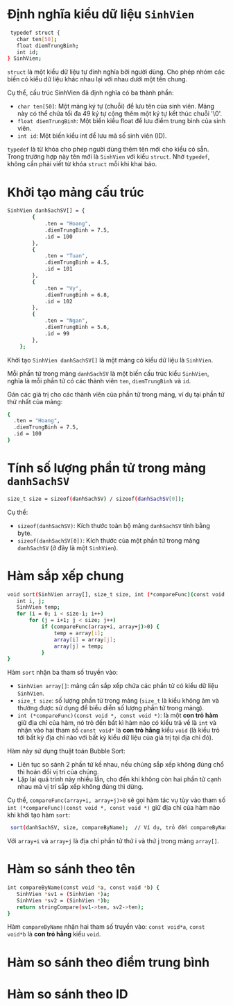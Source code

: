 # Định nghĩa kiểu dữ liệu `SinhVien`
  ```bash
   typedef struct {
     char ten[50];
     float diemTrungBinh;
     int id;
  } SinhVien;
  ```
`struct` là một kiểu dữ liệu tự đinh nghĩa bởi người dùng. Cho phép nhóm các biến có kiểu dữ liệu khác nhau lại với nhau dưới một tên chung.

Cụ thể, cấu trúc SinhVien đã định nghĩa có ba thành phần:

  - `char ten[50]`: Một mảng ký tự (chuỗi) để lưu tên của sinh viên. Mảng này có thể chứa tối đa 49 ký tự cộng thêm một ký tự kết thúc chuỗi '\0'.
  - `float diemTrungBinh`: Một biến kiểu float để lưu điểm trung bình của sinh viên.
  - `int id`:  Một biến kiểu int để lưu mã số sinh viên (ID).
    
`typedef` là từ khóa cho phép người dùng thêm tên mới cho kiểu có sẵn. Trong trường hợp này tên mới là `SinhVien` với kiểu `struct`. 
Nhờ `typedef`, không cần phải viết từ khóa `struct` mỗi khi khai báo. 

# Khởi tạo mảng cấu trúc
  ```bash
  SinhVien danhSachSV[] = {
          {  
              .ten = "Hoang",
              .diemTrungBinh = 7.5,
              .id = 100
          },
          {
              .ten = "Tuan",
              .diemTrungBinh = 4.5,
              .id = 101
          },
          {
              .ten = "Vy",
              .diemTrungBinh = 6.8,
              .id = 102
          },
          {  
              .ten = "Ngan",
              .diemTrungBinh = 5.6,
              .id = 99
          },
      }; 
  ```
Khởi tạo `SinhVien danhSachSV[]` là một mảng có kiểu dữ liệu là `SinhVien`.

Mỗi phần tử trong mảng `danhSachSV` là một biến cấu trúc kiểu `SinhVien`, nghĩa là mỗi phần tử có các thành viên `ten`, `diemTrungBinh` và `id`.

Gán các giá trị cho các thành viên của phần tử trong mảng, ví dụ tại phần tử thứ nhất của mảng:
  ```bash
  {  
    .ten = "Hoang",
    .diemTrungBinh = 7.5,
    .id = 100
  }
  ```
# Tính số lượng phần tử trong mảng `danhSachSV`
  ```bash
  size_t size = sizeof(danhSachSV) / sizeof(danhSachSV[0]);
  ```
Cụ thể:
  - `sizeof(danhSachSV)`: Kích thước toàn bộ mảng `danhSachSV` tính bằng byte.
  - `sizeof(danhSachSV[0])`: Kích thước của một phần tử trong mảng `danhSachSV` (ở đây là một `SinhVien`).
# Hàm sắp xếp chung
  ```bash
  void sort(SinhVien array[], size_t size, int (*compareFunc)(const void *, const void *)) {
     int i, j;
     SinhVien temp;
     for (i = 0; i < size-1; i++)    
         for (j = i+1; j < size; j++)
             if (compareFunc(array+i, array+j)>0) {
                 temp = array[i];
                 array[i] = array[j];
                 array[j] = temp;
             }
  }
  ```
Hàm `sort` nhận ba tham số truyền vào:
  - `SinhVien array[]`: mảng cần sắp xếp chứa các phần tử có kiểu dữ liệu `SinhVien`.
  - `size_t size`: số lượng phần tử trong mảng (`size_t` là kiểu không âm và thường được sử dụng để biểu diễn số lượng phần tử       trong mảng).
  - `int (*compareFunc)(const void *, const void *)`: là một **con trỏ hàm** giữ địa chỉ của hàm, nó trỏ đến bất kì hàm nào có kiểu trả về là `int` và nhận vào hai tham số `const void*` là **con trỏ hằng** kiểu `void` (là kiểu trỏ tới bất kỳ địa chỉ nào với bất kỳ kiểu dữ liệu của giá trị tại địa chỉ đó).
    
Hàm này sử dụng thuật toán Bubble Sort:
  - Liên tục so sánh 2 phần tử kề nhau, nếu chúng sắp xếp không đúng chổ thì hoán đổi vị trí của chúng.
  - Lặp lại quá trình này nhiều lần, cho đến khi không còn hai phần tử cạnh nhau mà vị trí sắp xếp không đúng thì dừng.

Cụ thể, `compareFunc(array+i, array+j)>0` sẽ gọi hàm tác vụ tùy vào tham số `int (*compareFunc)(const void *, const void *)` giữ địa chỉ của hàm nào khi khởi tạo hàm `sort`: 
  ```bash
   sort(danhSachSV, size, compareByName);  // Ví dụ, trỏ đến compareByName
  ```
Với `array+i` và `array+j` là địa chỉ phần tử thứ i và thứ j trong mảng `array[]`.

# Hàm so sánh theo tên
  ```bash
  int compareByName(const void *a, const void *b) {               
     SinhVien *sv1 = (SinhVien *)a;
     SinhVien *sv2 = (SinhVien *)b;
     return stringCompare(sv1->ten, sv2->ten);
  }
  ```
Hàm `compareByName` nhận hai tham số truyền vào: `const void*a`, `const void*b` là **con trỏ hằng** kiểu `void`.
    

# Hàm so sánh theo điểm trung bình
# Hàm so sánh theo ID



